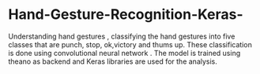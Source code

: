 # Hand-Gesture-Recognition-Keras-
Understanding hand gestures , classifying the hand gestures into five classes that are punch, stop, ok,victory and thums up. These classification is done using convolutional neural network . The model is trained using theano as backend and Keras libraries are used for the analysis.
